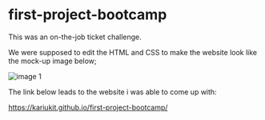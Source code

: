 # first-project-bootcamp

This was an on-the-job ticket challenge.

We were supposed to edit the HTML and CSS to make the website look like the mock-up image below;


![image 1](https://user-images.githubusercontent.com/108309963/178164196-720fba05-16bd-4824-9c78-8333f3cc4143.jpg)


The link below leads to the website i was able to come up with:

https://kariukit.github.io/first-project-bootcamp/